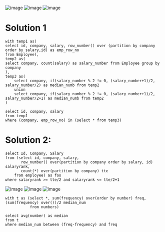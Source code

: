![image](https://user-images.githubusercontent.com/60442877/213952664-f475bf6c-c16b-4959-8ee1-2b143009ab0a.png)
![image](https://user-images.githubusercontent.com/60442877/213952684-26eb223d-6616-423a-8c8b-61ed2304f855.png)
![image](https://user-images.githubusercontent.com/60442877/213952730-0f1ed531-17fa-4fd7-9173-a23ef5dcb23d.png)

# Solution 1

    with temp1 as(
    select id, company, salary, row_number() over (partition by company order by salary,id) as emp_row_no
    from Employee),
    temp2 as(
    select company, count(salary) as salary_number from Employee group by company
    ),
    temp3 as(
        select company, if(salary_number % 2 != 0, (salary_number+1)/2, salary_number/2) as median_numb from temp2
        union
        select company, if(salary_number % 2 != 0, (salary_number+1)/2, salary_number/2+1) as median_numb from temp2
    )
    
    select id, company, salary
    from temp1
    where (company, emp_row_no) in (select * from temp3)

# Solution 2:

    select Id, Company, Salary
    from (select id, company, salary, 
           row_number() over(partition by company order by salary, id) salaryrank, 
           count(*) over(partition by company) tte 
        from employee) as foo
    where salaryrank >= tte/2 and salaryrank <= tte/2+1

![image](https://user-images.githubusercontent.com/60442877/214458582-d64ece44-a014-433f-b7f3-5c1af28d6358.png)
![image](https://user-images.githubusercontent.com/60442877/214458591-ca227946-8a7d-4165-9598-e250d4e0567c.png)
![image](https://user-images.githubusercontent.com/60442877/214458533-f4c090f2-13bb-43b7-ad30-1452546326cd.png)

    with t as (select *, sum(frequency) over(order by number) freq, (sum(frequency) over())/2 median_num
               from numbers)

    select avg(number) as median
    from t
    where median_num between (freq-frequency) and freq
